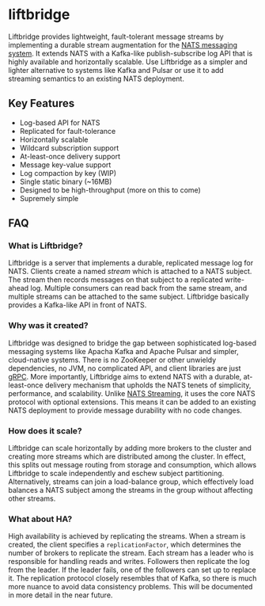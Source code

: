 # liftbridge

Liftbridge provides lightweight, fault-tolerant message streams by implementing a durable stream augmentation for the [NATS messaging system](https://nats.io). It extends NATS with a Kafka-like publish-subscribe log API that is highly available and horizontally scalable. Use Liftbridge as a simpler and lighter alternative to systems like Kafka and Pulsar or use it to add streaming semantics to an existing NATS deployment.

## Key Features

- Log-based API for NATS
- Replicated for fault-tolerance
- Horizontally scalable
- Wildcard subscription support
- At-least-once delivery support
- Message key-value support
- Log compaction by key (WIP) 
- Single static binary (~16MB)
- Designed to be high-throughput (more on this to come)
- Supremely simple

## FAQ

### What is Liftbridge?

Liftbridge is a server that implements a durable, replicated message log for NATS. Clients create a named *stream* which is attached to a NATS subject. The stream then records messages on that subject to a replicated write-ahead log. Multiple consumers can read back from the same stream, and multiple streams can be attached to the same subject. Liftbridge basically provides a Kafka-like API in front of NATS.

### Why was it created?

Liftbridge was designed to bridge the gap between sophisticated log-based messaging systems like Apacha Kafka and Apache Pulsar and simpler, cloud-native systems. There is no ZooKeeper or other unwieldy dependencies, no JVM, no complicated API, and client libraries are just [gRPC](https://grpc.io/). More importantly, Liftbridge aims to extend NATS with a durable, at-least-once delivery mechanism that upholds the NATS tenets of simplicity, performance, and scalability. Unlike [NATS Streaming](https://github.com/nats-io/nats-streaming-server), it uses the core NATS protocol with optional extensions. This means it can be added to an existing NATS deployment to provide message durability with no code changes.

### How does it scale?

Liftbridge can scale horizontally by adding more brokers to the cluster and creating more streams which are distributed among the cluster. In effect, this splits out message routing from storage and consumption, which allows Liftbridge to scale independently and eschew subject partitioning. Alternatively, streams can join a load-balance group, which effectively load balances a NATS subject among the streams in the group without affecting other streams.

### What about HA?

High availability is achieved by replicating the streams. When a stream is created, the client specifies a `replicationFactor`, which determines the number of brokers to replicate the stream. Each stream has a leader who is responsible for handling reads and writes. Followers then replicate the log from the leader. If the leader fails, one of the followers can set up to replace it. The replication protocol closely resembles that of Kafka, so there is much more nuance to avoid data consistency problems. This will be documented in more detail in the near future.
